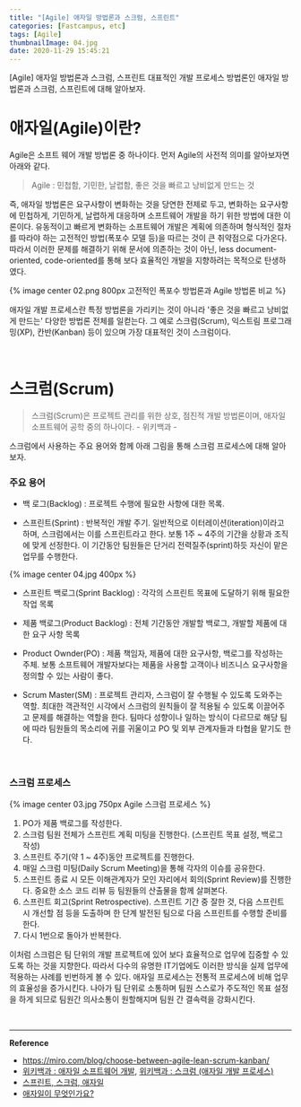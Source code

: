 ```yaml
---
title: "[Agile] 애자일 방법론과 스크럼, 스프린트"
categories: [Fastcampus, etc]
tags: [Agile]
thumbnailImage: 04.jpg 
date: 2020-11-29 15:45:21
---
```


<!-- more -->
[Agile] 애자일 방법론과 스크럼, 스프린트
대표적인 개발 프로세스 방법론인 애자일 방법론과 스크럼, 스프린트에 대해 알아보자.
<!-- excerpt -->

# 애자일(Agile)이란?

Agile은 소프트 웨어 개발 방법론 중 하나이다. 먼저 Agile의 사전적 의미를 알아보자면 아래와 같다. 

> Agile : 민첩함, 기민한, 날렵함, 좋은 것을 빠르고 낭비없게 만드는 것

즉, 애자일 방법론은 요구사항이 변화하는 것을 당연한 전제로 두고, 변화하는 요구사항에 민첩하게, 기민하게, 날렵하게 대응하며 소프트웨어 개발을 하기 위한 방법에 대한 이론이다. 유동적이고 빠르게 변화하는 소프트웨어 개발은 계획에 의존하며 형식적인 절차를 따라야 하는 고전적인 방법(폭포수 모델 등)을 따르는 것이 큰 취약점으로 다가온다. 따라서 이러한 문제를 해결하기 위해 문서에 의존하는 것이 아닌, less document-oriented, code-oriented를 통해 보다 효율적인 개발을 지향하려는 목적으로 탄생하였다.
<br>

{% image center 02.png 800px 고전적인 폭포수 방법론과 Agile 방법론 비교 %}

애자일 개발 프로세스란 특정 방법론을 가리키는 것이 아니라 '좋은 것을 빠르고 낭비없게 만드는' 다양한 방법론 전체를 일컫는다. 그 예로 스크럼(Scrum), 익스트림 프로그래밍(XP), 칸반(Kanban) 등이 있으며 가장 대표적인 것이 스크럼이다. 

<br>

# 스크럼(Scrum)

> 스크럼(Scrum)은 프로젝트 관리를 위한 상호, 점진적 개발 방법론이며, 애자일 소프트웨어 공학 중의 하나이다. - 위키백과 -

스크럼에서 사용하는 주요 용어와 함께 아래 그림을 통해 스크럼 프로세스에 대해 알아보자.

### 주요 용어
- 백 로그(Backlog) 
: 프로젝트 수행에 필요한 사항에 대한 목록.

- 스프린트(Sprint) 
: 반복적인 개발 주기. 일반적으로 이터레이션(iteration)이라고 하며, 스크럼에서는 이를 스프린트라고 한다. 보통 1주 ~ 4주의 기간을 상황과 조직에 맞게 선정한다. 이 기간동안 팀원들은 단거리 전력질주(sprint)하듯 자신이 맡은 업무를 수행한다.

{% image center 04.jpg 400px %}

- 스프린트 백로그(Sprint Backlog) 
: 각각의 스프린트 목표에 도달하기 위해 필요한 작업 목록

- 제품 백로그(Product Backlog) 
: 전체 기간동안 개발할 백로그, 개발할 제품에 대한 요구 사항 목록

- Product Ownder(PO)
: 제품 책임자, 제품에 대한 요구사항, 백로그를 작성하는 주체.
보통 소프트웨어 개발자보다는 제품을 사용할 고객이나 비즈니스 요구사항을 정의할 수 있는 사람이 좋다.

- Scrum Master(SM)
: 프로젝트 관리자, 스크럼이 잘 수행될 수 있도록 도와주는 역할. 최대한 객관적인 시각에서 스크럼의 원칙들이 잘 적용될 수 있도록 이끌어주고 문제를 해결하는 역할을 한다. 팀마다 성향이나 일하는 방식이 다르므로 해당 팀에 따라 팀원들의 목소리에 귀를 귀울이고 PO 및 외부 관계자들과 타협을 맡기도 한다.

<br>

### 스크럼 프로세스

{% image center 03.jpg 750px Agile 스크럼 프로세스 %}

1. PO가 제품 백로그를 작성한다.
2. 스크럼 팀원 전체가 스프린트 계획 미팅을 진행한다. (스프린트 목표 설정, 백로그 작성)
3. 스프린트 주기(약 1 ~ 4주)동안 프로젝트를 진행한다.
4. 매일 스크럼 미팅(Daily Scrum Meeting)을 통해 각자의 이슈를 공유한다.
5. 스프린트 종료 시 모든 이해관계자가 모인 자리에서 회의(Sprint Review)를 진행한다. 중요한 소스 코드 리뷰 등 팀원들의 산출물을 함께 살펴본다.
6. 스프린트 회고(Sprint Retrospective). 
스프린트 기간 중 잘한 것, 다음 스프린트 시 개선할 점 등을 도출하며 한 단계 발전된 팀으로 다음 스프린트를 수행할 준비를 한다.
7. 다시 1번으로 돌아가 반복한다.

이처럼 스크럼은 팀 단위의 개발 프로젝트에 있어 보다 효율적으로 업무에 집중할 수 있도록 하는 것을 지향한다. 따라서 다수의 유명한 IT기업에도 이러한 방식을 실제 업무에 적용하는 사례를 빈번하게 볼 수 있다. 애자일 프로세스는 전통적 프로세스에 비해 업무의 효율성을 증가시킨다. 나아가 팀 단위로 소통하며 팀원 스스로가 주도적인 목표 설정을 하게 되므로 팀원간 의사소통이 원할해지며 팀원 간 결속력을 강화시킨다.

<br>

---

**Reference**

- https://miro.com/blog/choose-between-agile-lean-scrum-kanban/
- [위키백과 : 애자일 소프트웨어 개발](https://ko.wikipedia.org/wiki/%EC%95%A0%EC%9E%90%EC%9D%BC_%EC%86%8C%ED%94%84%ED%8A%B8%EC%9B%A8%EC%96%B4_%EA%B0%9C%EB%B0%9C), [위키백과 : 스크럼 (애자일 개발 프로세스)](https://ko.wikipedia.org/wiki/%EC%8A%A4%ED%81%AC%EB%9F%BC_(%EC%95%A0%EC%9E%90%EC%9D%BC_%EA%B0%9C%EB%B0%9C_%ED%94%84%EB%A1%9C%EC%84%B8%EC%8A%A4))
- [스프린트, 스크럼, 애자일](https://velog.io/@dooyou21/%EC%8A%A4%ED%94%84%EB%A6%B0%ED%8A%B8-%EC%8A%A4%ED%81%AC%EB%9F%BC-%EC%95%A0%EC%9E%90%EC%9D%BC)
- [애자일이 무엇인가요?](https://brunch.co.kr/@insuk/5)
